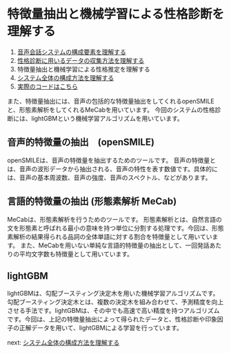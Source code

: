# 特徴量抽出と機械学習による性格診断を理解する

1. [音声会話システムの構成要素を理解する](./audio_chat.md)
1. [性格診断に用いるデータの収集方法を理解する](./dataset.md)
1. 特徴量抽出と機械学習による性格推定を理解する
1. [システム全体の構成方法を理解する](./system.md)
1. [実際のコードはこちら](../gui_audio_chat.py)

また、特徴量抽出には、音声の包括的な特徴量抽出をしてくれるopenSMILEと、形態素解析をしてくれるMeCabを用いています。
今回のシステムの性格診断には、lightGBMという機械学習アルゴリズムを用いています。

## 音声的特徴量の抽出　(openSMILE)
openSMILEは、音声の特徴量を抽出するためのツールです。
音声の特徴量とは、音声の波形データから抽出される、音声の特性を表す数値です。具体的には、音声の基本周波数、音声の強度、音声のスペクトル、などがあります。

## 言語的特徴量の抽出 (形態素解析 MeCab)
MeCabは、形態素解析を行うためのツールです。
形態素解析とは、自然言語の文を形態素と呼ばれる最小の意味を持つ単位に分割する処理です。今回は、形態素解析の結果得られる品詞の全体単語に対する割合を特徴量として用いています。
また、MeCabを用いない単純な言語的特徴量の抽出として、一回発話あたりの平均文字数も特徴量として用いています。

## lightGBM
lightGBMは、勾配ブースティング決定木を用いた機械学習アルゴリズムです。
勾配ブースティング決定木とは、複数の決定木を組み合わせて、予測精度を向上させる手法です。lightGBMは、その中でも高速で高い精度を持つアルゴリズムです。今回は、上記の特徴量抽出によって得られたデータと、性格診断や印象因子の正解データを用いて、lightGBMによる学習を行っています。

next: [システム全体の構成方法を理解する](./system.md)